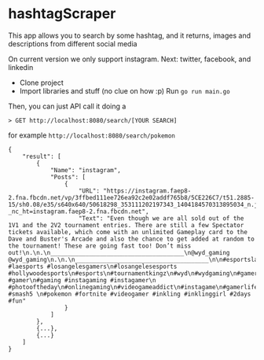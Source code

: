 

# hashtagScraper 


This app allows you to search by some hashtag, and it returns, images and descriptions from different social media

On current version we only support instagram. Next: twitter, facebook, and linkedin

 - Clone project 
 - Import libraries and stuff (no clue on how
   :p) 
   Run `go run main.go`

Then, you can just API call it doing a

    > GET http://localhost:8080/search/[YOUR SEARCH]

for example `http://localhost:8080/search/pokemon`


    {
	    "result": [
		    {
				"Name": "instagram",
				"Posts": [
				    {
					    "URL": "https://instagram.faep8-2.fna.fbcdn.net/vp/3ffbed111ee726ea92c2e02addf765b8/5CE226C7/t51.2885-15/sh0.08/e35/s640x640/50618298_353111202197343_1404184570313895034_n.jpg?_nc_ht=instagram.faep8-2.fna.fbcdn.net",
					    "Text": "Even though we are all sold out of the 1V1 and the 2V2 tournament entries. There are still a few Spectator tickets available, which come with an unlimited Gameplay card to the Dave and Buster's Arcade and also the chance to get added at random to the tournament! These are going fast too! Don’t miss out!\n.\n.\n______________________________________\n@wyd_gaming @wyd_gaming\n.\n.\n______________________________________\n\n#esportsla #laesports #losangelesgamers\n#losangelesesports #hollywoodesports\n#esports\n#tournamentkingz\n#wyd\n#wydgaming\n#gamersonly #gamer\n#gaming #instagaming #instagamer\n #photooftheday\n#onlinegaming\n#videogameaddict\n#instagame\n#gamerlife\n#smashbros\n#ssb5\n#smashbrosultimate #smash5 \n#pokemon #fortnite #videogamer #inkling #inklinggirl #2days #fun"
				    }
				]
			},
		    {...},
   		    {...}
	   	]		
  	}
